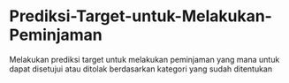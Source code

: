 # Prediksi-Target-untuk-Melakukan-Peminjaman
Melakukan prediksi target untuk melakukan peminjaman yang mana untuk dapat disetujui atau ditolak berdasarkan kategori yang sudah ditentukan
